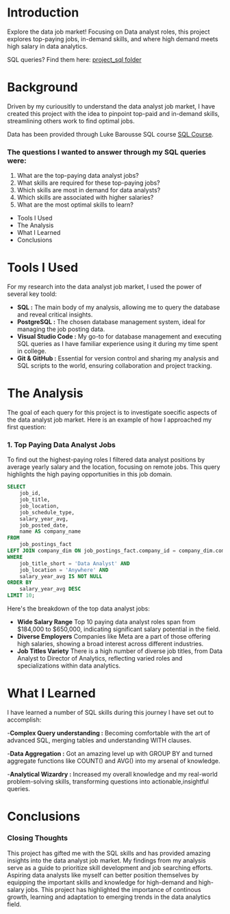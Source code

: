 # Introduction
 Explore the data job market! Focusing on Data analyst roles, this project explores top-paying
 jobs, in-demand skills, and where high demand meets high salary in data analytics.

SQL queries? Find them here: [project_sql folder](/project_sql/)


# Background 
Driven by my curiousitly to understand the data analyst job market, I have created this project with the idea to pinpoint top-paid and in-demand skills, streamlining others work to find optimal jobs.

Data has been provided through Luke Barousse SQL course [SQL Course](https://lukebarousse.com/sql).


### The questions I wanted to answer through my SQL queries were:

1. What are the top-paying data analyst jobs?
2. What skills are required for these top-paying jobs?
3. Which skills are most in demand for data analysts?
4. Which skills are associated with higher salaries?
5. What are the most optimal skills to learn?

- Tools I Used
- The Analysis
- What I Learned
- Conclusions

# Tools I Used

For my research into the data analyst job market, I used the power of several key toold:

- **SQL :** The main body of my analysis, allowing me to query the database and reveal critical insights.
- **PostgreSQL :** The chosen database management system, ideal for managing the job posting data.
- **Visual Studio Code :** My go-to for database management and executing SQL queries as I have familiar experience using it during my time spent in college.
- **Git & GitHub :** Essential for version control and sharing my analysis and SQL scripts to the world, ensuring collaboration and project tracking.


# The Analysis
The goal of each query for this project is to investigate soecific aspects of the data analyst job market. Here is an example of how I approached my first question:

### 1. Top Paying Data Analyst Jobs
To find out the highest-paying roles I filtered data analyst positions by average yearly salary and the location, focusing on remote jobs. This query highlights the high paying opportunities in this job domain.

```sql
SELECT
    job_id,
    job_title,
    job_location,
    job_schedule_type,
    salary_year_avg,
    job_posted_date,
    name AS company_name
FROM
    job_postings_fact
LEFT JOIN company_dim ON job_postings_fact.company_id = company_dim.company_id
WHERE
    job_title_short = 'Data Analyst' AND 
    job_location = 'Anywhere' AND
    salary_year_avg IS NOT NULL
ORDER BY 
    salary_year_avg DESC
LIMIT 10;
```

Here's the breakdown of the top data analyst jobs:
- **Wide Salary Range** Top 10 paying data analyst roles span from $184,000 to $650,000,
indicating significant salary potential in the field.
- **Diverse Employers** Companies like Meta are a part of those offering high salaries, showing a broad interest across different industries.
- **Job Titles Variety** There is a high number of diverse job titles, from Data Analyst to Director of Analytics, reflecting varied roles and specializations within data analytics.


# What I Learned

I have learned a number of SQL skills during this journey I have set out to accomplish:

-**Complex Query understanding :** Becoming comfortable with the art of advanced SQL, merging tables and understanding WITH clauses.

-**Data Aggregation :** Got an amazing level up with GROUP BY and turned aggregate functions like COUNT() and AVG() into my arsenal of knowledge.

-**Analytical Wizardry :** Increased my overall knowledge and my real-world problem-solving skills, transforming questions into actionable,insightful queries.


# Conclusions

### Closing Thoughts

This project has gifted me with the SQL skills and has provided amazing insights into the data analyst job market. My findings from my analysis serve as a guide to prioritize skill development and job searching efforts. Aspiring data analysts like myself can better position themselves by equipping the important skills and knowledge for high-demand and high-salary jobs. This project has highlighted the importance of continous growth, learning and adaptation to emerging trends in the data analytics field.